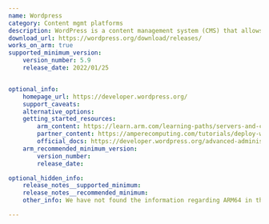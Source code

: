 ```yaml
---
name: Wordpress
category: Content mgmt platforms
description: WordPress is a content management system (CMS) that allows you to host and build websites.
download_url: https://wordpress.org/download/releases/
works_on_arm: true
supported_minimum_version:
    version_number: 5.9
    release_date: 2022/01/25


optional_info:
    homepage_url: https://developer.wordpress.org/
    support_caveats:
    alternative_options:
    getting_started_resources:
        arm_content: https://learn.arm.com/learning-paths/servers-and-cloud-computing/wordpress/wordpress/
        partner_content: https://amperecomputing.com/tutorials/deploy-wordpress-and-mysql
        official_docs: https://developer.wordpress.org/advanced-administration/before-install/howto-install/
    arm_recommended_minimum_version:
        version_number:
        release_date:

optional_hidden_info:
    release_notes__supported_minimum:
    release_notes__recommended_minimum:
    other_info: We have not found the information regarding ARM64 in the release notes. Version 5.8 and below have some issues while setting up the website. Issue has been observed on both ARM64 and AMD64 ubuntu 22.04. Hence, we have listed version 5.9 as the minimium supported, after setting up wordpress on the Neoverse N1.

---
```


